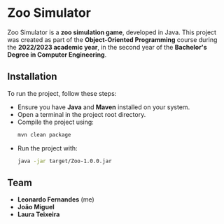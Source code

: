 # Zoo Simulator
Zoo Simulator is a **zoo simulation game**, developed in Java. This project was created as part of the **Object-Oriented Programming** course during the **2022/2023 academic year**, in the second year of the **Bachelor's Degree in Computer Engineering**.

## Installation
To run the project, follow these steps:
- Ensure you have **Java** and **Maven** installed on your system.
- Open a terminal in the project root directory.
- Compile the project using:
    ```bash
    mvn clean package
    ```
- Run the project with:
    ```bash
    java -jar target/Zoo-1.0.0.jar
    ```

## Team
- **Leonardo Fernandes** (me)
- **João Miguel**
- **Laura Teixeira**

